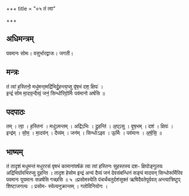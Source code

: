 +++
title = "०५ तं त्वा"

+++
## अधिमन्त्रम्
पवमानः सोमः। वसुर्भारद्वाजः। जगती।

## मन्त्रः
तं त्वा॑ ह॒स्तिनो॒ मधु॑मन्त॒मद्रि॑भिर्दु॒हन्त्य॒प्सु वृ॑ष॒भं दश॒ क्षिपः॑ ।  
इन्द्रं॑ सोम मा॒दय॒न्दैव्यं॒ जनं॒ सिन्धो॑रिवो॒र्मिः पव॑मानो अर्षसि ॥

## पदपाठः
तम् । त्वा॒ । ह॒स्तिनः॑ । मधु॑ऽमन्तम् । अद्रि॑ऽभिः । दु॒हन्ति॑ । अ॒प्ऽसु । वृ॒ष॒भम् । दश॑ । क्षिपः॑ ।  
इन्द्र॑म् । सो॒म॒ । मा॒दय॑न् । दैव्य॑म् । जन॑म् । सिन्धोः॑ऽइव । ऊ॒र्मिः । पव॑मानः । अ॒र्ष॒सि॒ ॥

## भाष्यम्
तं तादृशं मधुमन्तं मधुररसं वृषभं कामानांवर्षकं त्वा त्वां हस्तिनः सुहस्तस्य दश- क्षिपोङ्गुलयः अद्रिभिर्ग्रावभिरप्सु दुहन्ति । तादृश हेसोम इन्द्रं अन्यं दैव्यं जनं देवसंबन्धिनं सङ्घं मादयन् सिन्धोरूर्मिरिव पवमानः पूयमानः सन्नर्षसि गच्छसि ॥ ५ ॥प्रसोमस्येति पंचर्चंचतुर्दशंसूक्तं ऋषिदैवतेपूर्ववत् अन्त्यात्रिष्टुप् शिष्टाजगत्यः । प्रसोम- स्येत्यनुक्रान्तम् । गतोविनियोगः ।